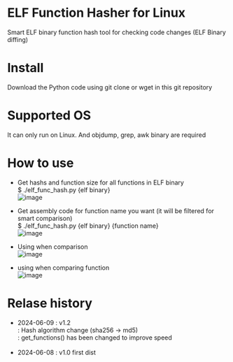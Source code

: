 # ELF Function Hasher for Linux
Smart ELF binary function hash tool for checking code changes (ELF Binary diffing)

# Install
Download the Python code using git clone or wget in this git repository

# Supported OS
It can only run on Linux. And objdump, grep, awk binary are required

# How to use
- Get hashs and function size for all functions in ELF binary<br>
$ ./elf_func_hash.py {elf binary}<br>
![image](https://github.com/kbgsft/ELF-Function-Hasher/assets/17945347/50c89f16-ac0a-43f8-95e7-aaaab99bcb19)

- Get assembly code for function name you want (it will be filtered for smart comparison)<br>
$ ./elf_func_hash.py {elf binary} {function name}<br>
![image](https://github.com/kbgsft/ELF-Function-Hasher/assets/17945347/a8a487cd-cf81-48b2-9e3d-2962fd73c1c4)

- Using when comparison<br>
![image](https://github.com/kbgsft/ELF-Function-Hasher/assets/17945347/c7b4a79f-379e-4340-bb81-75c67423d002)

- using when comparing function<br>
![image](https://github.com/kbgsft/ELF-Function-Hasher/assets/17945347/93c74680-9afe-4759-90c0-0741d5ed46b6)


# Relase history
- 2024-06-09 : v1.2<br>
  : Hash algorithm change (sha256 -> md5)<br>
  : get_functions() has been changed to improve speed<br>
  <br>
- 2024-06-08 : v1.0
  first dist
